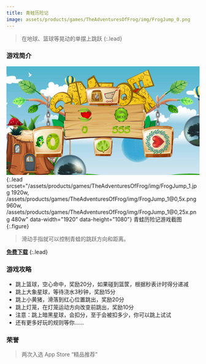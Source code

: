 ```yaml
---
title: 青蛙历险记
image: assets/products/games/TheAdventuresOfFrog/img/FrogJump_0.png
---
```


> 在地球、篮球等晃动的单摆上跳跃
{:.lead}

### 游戏简介

![Screenshot](assets/products/games/TheAdventuresOfFrog/img/FrogJump_1.jpg){:.lead srcset="/assets/products/games/TheAdventuresOfFrog/img/FrogJump_1.jpg 1920w, /assets/products/games/TheAdventuresOfFrog/img/FrogJump_1@0,5x.png 960w, /assets/products/games/TheAdventuresOfFrog/img/FrogJump_1@0,25x.png 480w" data-width="1920" data-height="1080"}
青蛙历险记游戏截图
{:.figure}

> 滑动手指就可以控制青蛙的跳跃方向和距离。

[**免费下载**][download]
{:.lead}

### 游戏攻略

> 
* 跳上篮球，空心命中，奖励20分，如果碰到篮筐，根据秒表计时得分递减
* 跳上大象星球，等待浇水3秒钟，奖励15分
* 跳上小黄猪，滑落到红心位置跳出，奖励20分
* 跳上灯笼，在灯笼运动方向改变前跳出，奖励10分
* 注意：跳上暗黑星球，会扣分，至于会被扣多少，你可以跳上试试 
* 还有更多好玩的规则等你……


### 荣誉

> 两次入选 App Store “精品推荐”

[download]: https://apps.apple.com/app/id1325928573
